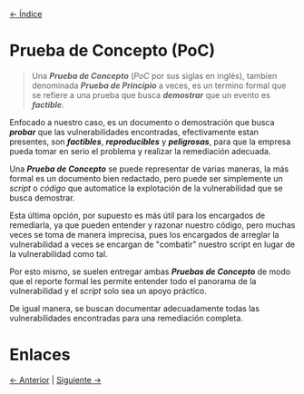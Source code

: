 [<- Índice](../Pentesting.md)
# Prueba de Concepto (PoC)

> Una ***Prueba de Concepto*** (*PoC* por sus siglas en inglés), tambien denominada ***Prueba de Principio*** a veces, es un termino formal que se refiere a una prueba que busca ***demostrar*** que un evento es ***factible***.

Enfocado a nuestro caso, es un documento o demostración que busca ***probar*** que las vulnerabilidades encontradas, efectivamente estan presentes, son ***factibles***, ***reproducibles*** y ***peligrosas***, para que la empresa pueda tomar en serio el problema y realizar la remediación adecuada.

Una ***Prueba de Concepto*** se puede representar de varias maneras, la más formal es un documento bien redactado, pero puede ser simplemente un *script* o *código* que automatice la explotación de la vulnerabilidad que se busca demostrar.

Esta última opción, por supuesto es más útil para los encargados de remediarla, ya que pueden entender y razonar nuestro código, pero muchas veces se toma de manera imprecisa, pues los encargados de arreglar la vulnerabilidad a veces se encargan de "combatir" nuestro script en lugar de la vulnerabilidad como tal.

Por esto mismo, se suelen entregar ambas ***Pruebas de Concepto*** de modo que el reporte formal les permite entender todo el panorama de la vulnerabilidad y el *script* solo sea un apoyo práctico.

De igual manera, se buscan documentar adecuadamente todas las vulnerabilidades encontradas para una remediación completa.

# Enlaces

[<- Anterior](MovimientoLateral.md) | [Siguiente ->](Postcompromiso.md)